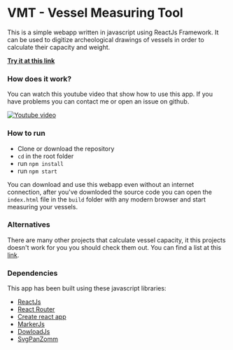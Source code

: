 # VMT - Vessel Measuring Tool
This is a simple webapp written in javascript using ReactJs Framework.
It can be used to digitize archeological drawings of vessels in order to calculate their capacity and weight.

[**Try it at this link**](https://alessandrobattisti.github.io/Vessel-Measuring-Tool/#/)

### How does it work?
You can watch this youtube video that show how to use this app. If you have problems you can contact me or open an issue on github.

[![Youtube video](https://img.youtube.com/vi/5gUycvQceKA/0.jpg)](https://www.youtube.com/watch?v=5gUycvQceKA)

### How to run
- Clone or download the repository
- `cd` in the root folder
- run `npm install`
- run `npm start`

You can download and use this webapp even without an internet connection, after you've downloded the source code
you can open the `index.html` file in the `build` folder with any modern browser and start measuring your vessels.

### Alternatives

There are many other projects that calculate vessel capacity, it this projects doesn't work for you you should
check them out. You can find a list at
this [link](https://kotyle.readthedocs.io/en/latest/other.html).

### Dependencies
This app has been built using these javascript libraries:

- [ReactJs](https://reactjs.org/)
- [React Router](https://reacttraining.com/react-router)
- [Create react app](https://github.com/facebook/create-react-app/)
- [MarkerJs](https://maker.js.org)
- [DowloadJs](https://github.com/rndme/download)
- [SvgPanZomm](https://github.com/ariutta/svg-pan-zoom)
